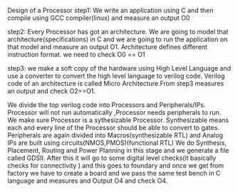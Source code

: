 
Design of a Processor
step1: We write an application using C and then compile using GCC compiler(linux) and measure an output O0

step2: Every Processor has got an architecture. We are going to model that architecture(specifications) in C and we are going to run the application on that model and measure an output O1. Architecture defines different instruction format. we need to check O0 == O1

step3: we make a soft copy of the hardware using High Level Language and use a converter to convert the high level language to verilog code. Verilog code of an architecture is called Micro Architecture.From step3 measures an output and check O2==O1.

We divide the top verilog code into Processors and Peripherals/IPs. Processor will not run automatically ,Processor needs peripherals to run. We make sure Processor is a sythesizable Processor. Synthesizable means each and every line of the Processor should be able to convert to gates. Peripherals are again divided into Macros(synthesizable RTL) and Analog IPs are built using circuits(NMOS,PMOS)(functional RTL) We do Synthesis, Placement, Routing and Power Planning in this stage and we generate a file called GDSII. After this it will go to some digital level checks(it basically checks for connectivity ) and this goes to foundary and once we get from factory we have to create a board and we pass the same test bench in C language and measures and Output O4 and check O4.


  


